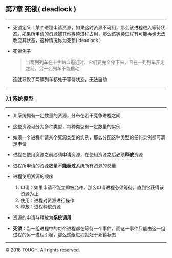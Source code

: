 ## 第7章 死锁( deadlock )
---
- 死锁定义：某个进程申请资源，如果这时资源不可用，那么该进程进入等待状态。如果所申请的资源被其他等待进程占用，那么该等待进程有可能再也无法改变其状态，这种情况称为死锁( deadlock )

- 死锁例子

    > 当两列列车在十字路口逼近时，它们要完全停下来，且在一列列车开走之前，另一列列车不能启动

    这就导致了两辆列车都处于等待状态，无法启动

---
### 7.1 系统模型
---

- 某系统拥有一定数量的资源，分布在若干竞争进程之间

- 这些资源可分为多种类型，每种类型有一定数量的实例

- 如果一个进程申请某个资源类型的实例，那么分配这种类型的任何实例都可满足申请

- 进程在使用资源之前必须**申请**资源，在使用资源之后必须**释放**资源

- 进程所申请的资源数量**不能超过**系统所有资源的总量

- 进程使用资源的顺序

    1. 申请：如果申请不能立即被允许，那么申请进程必须等待，直到它获得该资源为止
    2. 使用：进程对资源进行操作
    3. 释放：进程释放资源

- 资源的申请与释放为**系统调用**

- **死锁**：当一组进程中的每个进程都在等待一个事件，而这一事件只能由这一组进程的另一进程引起，那么这组进程就处于死锁状态
---
&copy; 2018 T0UGH. All rights reserved.
